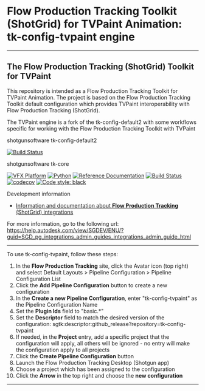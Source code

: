 # Flow Production Tracking Toolkit (ShotGrid) for TVPaint Animation: tk-config-tvpaint engine

-------------------------------------------------------------------------
The Flow Production Tracking (ShotGrid) Toolkit for TVPaint
-------------------------------------------------------------------------

This repository is intended as a Flow Production Tracking Toolkit for TVPaint Animation.
The project is based on the Flow Production Tracking Toolkit default configuration
which provides TVPaint interoperability with Flow Production Tracking (ShotGrid).

The TVPaint engine is a fork of the tk-config-default2 with some workflows specific for working with the Flow Production Tracking Toolkit with TVPaint

shotgunsoftware tk-config-default2

[![Build Status](https://dev.azure.com/shotgun-ecosystem/Toolkit/_apis/build/status/Configs/tk-config-default2?branchName=master)](https://dev.azure.com/shotgun-ecosystem/Toolkit/_build/latest?definitionId=49&branchName=master)

shotgunsoftware tk-core

[![VFX Platform](https://img.shields.io/badge/vfxplatform-2025%20%7C%202024%20%7C%202023%20%7C%202022-blue.svg)](http://www.vfxplatform.com/)
[![Python](https://img.shields.io/badge/python-3.11%20%7C%203.10%20%7C%203.9-blue.svg)](https://www.python.org/)
[![Reference Documentation](http://img.shields.io/badge/doc-reference-blue.svg)](http://developer.shotgridsoftware.com/tk-core)
[![Build Status](https://dev.azure.com/shotgun-ecosystem/Toolkit/_apis/build/status/shotgunsoftware.tk-core?branchName=master)](https://dev.azure.com/shotgun-ecosystem/Toolkit/_build/latest?definitionId=38&branchName=master)
[![codecov](https://codecov.io/gh/shotgunsoftware/tk-core/branch/master/graph/badge.svg)](https://codecov.io/gh/shotgunsoftware/tk-core)
[![Code style: black](https://img.shields.io/badge/code%20style-black-000000.svg)](https://github.com/psf/black)

Development information
- [Information and documentation about **Flow Production Tracking** (ShotGrid) integrations](https://help.autodesk.com/view/SGSUB/ENU/)

For more information, go to the following url:
https://help.autodesk.com/view/SGDEV/ENU/?guid=SGD_pg_integrations_admin_guides_integrations_admin_guide_html

-------------------------------------------------------------------------

To use tk-config-tvpaint, follow these steps:

1. In the **Flow Production Tracking** site, click the Avatar icon (top right) and select Default Layouts > Pipeline Configuration > Pipeline Configuration List
1. Click the **Add Pipeline Configuration** button to create a new configuration
1. In the **Create a new Pipeline Configuration**, enter "tk-config-tvpaint" as the Pipeline Configuration Name
1. Set the **Plugin Ids** field to "basic.*"
1. Set the **Descriptor** field to match the desired version of the configuration: sgtk:descriptor:github_release?repository=tk-config-tvpaint
1. If needed, in the **Project** entry, add a specific project that the configuration will apply, all others will be ignored - no entry will make the configuration apply to all projects
1. Click the **Create Pipeline Configuration** button
1. Launch the Flow Production Tracking Desktop (Shotgun app)
1. Choose a project which has been assigned to the configuration
1. Click the **Arrow** in the top right and choose the **new configuration**

-------------------------------------------------------------------------
